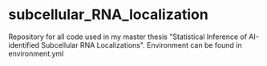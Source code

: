 # subcellular_RNA_localization

Repository for all code used in my master thesis "Statistical Inference of AI-identified Subcellular RNA Localizations".
Environment can be found in environment.yml
